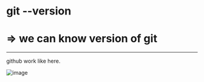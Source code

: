 # git --version 
# => we can know version of git 
----
github work like here.

![image](https://github.com/user-attachments/assets/6beed8f2-6432-427d-b9af-d780bec8d6e8)


